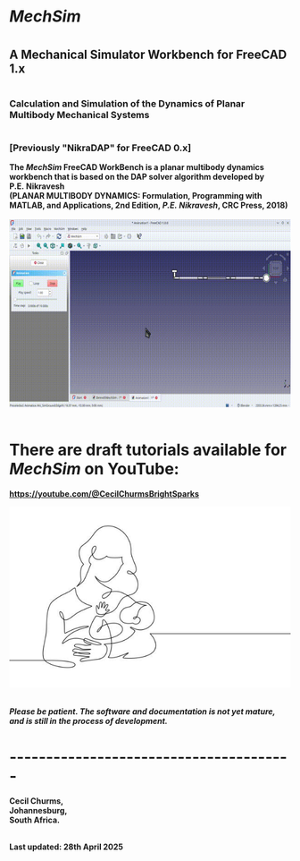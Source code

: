 # <em><b>MechSim</em>
# <h2>A Mechanical Simulator Workbench for FreeCAD 1.x</h2>
# <h3>Calculation and Simulation of the Dynamics of Planar Multibody Mechanical Systems</h3>

# <h3>[Previously "NikraDAP" for FreeCAD 0.x]</h3>

The <em>MechSim</em> FreeCAD WorkBench is a planar multibody dynamics workbench that is based on the DAP solver algorithm developed by P.E.&nbsp;Nikravesh <br>(**PLANAR MULTIBODY DYNAMICS: Formulation, Programming with MATLAB, and Applications**, 2nd Edition, *P.E.&nbsp;Nikravesh*, CRC&nbsp;Press, 2018)<br><br>
![Example of DAP](./Documentation/Images/QuadPendulum.gif)<br><br>

# There are draft tutorials available for <em>MechSim</em> on YouTube:

<strong>https://youtube.com/@CecilChurmsBrightSparks</strong><br>

![Under Development](./Documentation/Images/Child.jpg)<br><br>

<strong><em>Please be patient.  The software and documentation is not yet mature, and is still in the process of development.</em></strong>

# ---------------------------------------

Cecil Churms,<br>
Johannesburg,<br>
South Africa.<br><br>

Last updated: 28th April 2025<br>

